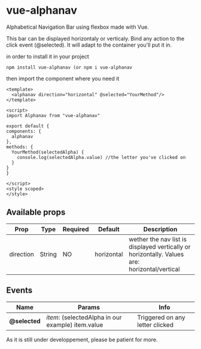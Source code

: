 # vue-alphanav
Alphabetical Navigation Bar using flexbox made with Vue.

This bar can be displayed horizontaly or verticaly. Bind any action to the click event (@selected). It will adapt to the container you'll put it in. 

in order to install it in your project
```
npm install vue-alphanav (or npm i vue-alphanav
```

then import the component where you need it

```
<template>
  <alphanav direction="horizontal" @selected="YourMethod"/>
</template>

<script>
import Alphanav from "vue-alphanav"

export default {
components: {
  alphanav
},
methods: {
  YourMethod(selectedAlpha) {
    console.log(selectedAlpha.value) //the letter you've clicked on
  }
}
}

</script>
<style scoped>
</style>

```

## Available props

| Prop                  | Type                        | Required | Default   | Description |
|-----------------------|-----------------------------|----------|-----------|-------------|
| direction                | String |     NO     | horizontal      | wether the nav list is displayed vertically or horizontally. Values are: horizontal/vertical|

Events
------

| Name              | Params                       | Info                                                  |
| ----------------- | ---------------------------- | ----------------------------------------------------- |
| **@selected**         | *item*: (selectedAlpha in our example) item.value         | Triggered on any letter clicked              |

As it is still under developpement, please be patient for more.
